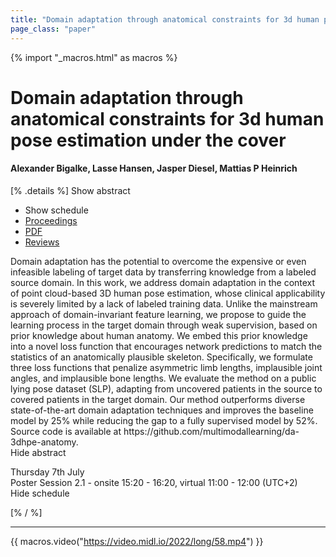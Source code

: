 ```yaml
---
title: "Domain adaptation through anatomical constraints for 3d human pose estimation under the cover"
page_class: "paper"
---
```


{% import "_macros.html" as macros %}

# Domain adaptation through anatomical constraints for 3d human pose estimation under the cover

#### Alexander Bigalke, Lasse Hansen, Jasper Diesel, Mattias P Heinrich

[% .details %]
<a class="toggle_visibility" data-selector=".abstract" data-level="3">Show abstract</a>
- <a class="toggle_visibility" data-selector=".schedule" data-level="3">Show schedule</a>
- <a href="">Proceedings</a>
- <a href="https://openreview.net/pdf?id=iCTU7EQipC">PDF</a>
- <a href="https://openreview.net/forum?id=iCTU7EQipC">Reviews</a>

<p>
    <span class="abstract">
        Domain adaptation has the potential to overcome the expensive or even infeasible labeling of target data by transferring knowledge from a labeled source domain. In this work, we address domain adaptation in the context of point cloud-based 3D human pose estimation, whose clinical applicability is severely limited by a lack of labeled training data. Unlike the mainstream approach of domain-invariant feature learning, we propose to guide the learning process in the target domain through weak supervision, based on prior knowledge about human anatomy. We embed this prior knowledge into a novel loss function that encourages network predictions to match the statistics of an anatomically plausible skeleton. Specifically, we formulate three loss functions that penalize asymmetric limb lengths, implausible joint angles, and implausible bone lengths. We evaluate the method on a public lying pose dataset (SLP), adapting from uncovered patients in the source to covered patients in the target domain. Our method outperforms diverse state-of-the-art domain adaptation techniques and improves the baseline model by 25% while reducing the gap to a fully supervised model by 52%. Source code is available at https://github.com/multimodallearning/da-3dhpe-anatomy.
        <br>
        <span class="actions"><a class="toggle_visibility" data-level="2">Hide abstract</a></span>
    </span>
</p>

<p>
    <span class="schedule">
        Thursday 7th July<br>Poster Session 2.1 - onsite 15:20 - 16:20, virtual 11:00 - 12:00 (UTC+2)
        <br>
        <span class="actions"><a class="toggle_visibility" data-level="2">Hide schedule</a></span>
    </span>
</p>

[% / %]


---
{{ macros.video("https://video.midl.io/2022/long/58.mp4") }}
